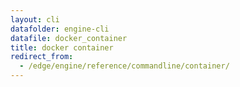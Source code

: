```yaml
---
layout: cli
datafolder: engine-cli
datafile: docker_container
title: docker container
redirect_from:
  - /edge/engine/reference/commandline/container/
---
```

<!--
This page is automatically generated from Docker's source code. If you want to
suggest a change to the text that appears here, open a ticket or pull request
in the source repository on GitHub:

https://github.com/docker/cli
-->

